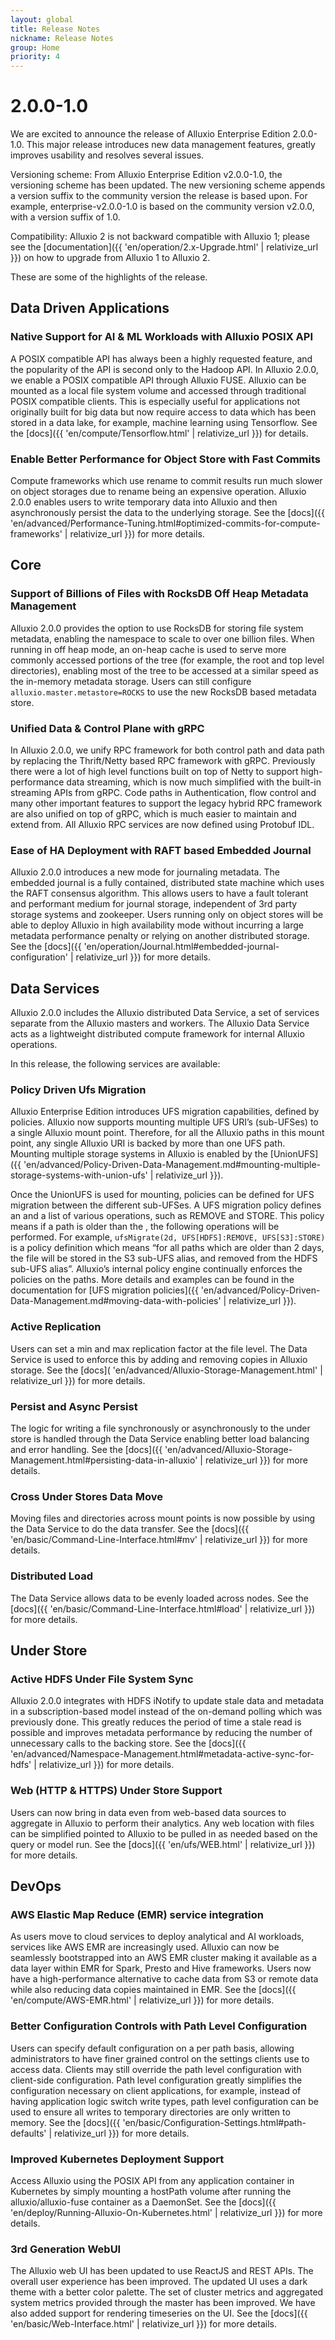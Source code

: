 ```yaml
---
layout: global
title: Release Notes
nickname: Release Notes
group: Home
priority: 4
---
```


# 2.0.0-1.0

We are excited to announce the release of Alluxio Enterprise Edition 2.0.0-1.0. This major release
introduces new data management features, greatly improves usability and resolves several issues.

Versioning scheme: From Alluxio Enterprise Edition v2.0.0-1.0, the versioning scheme has been updated.
The new versioning scheme appends a version suffix to the community version the release is based upon.
For example, enterprise-v2.0.0-1.0 is based on the community version v2.0.0, with a version suffix of 1.0.

Compatibility: Alluxio 2 is not backward compatible with Alluxio 1; please see the
[documentation]({{ 'en/operation/2.x-Upgrade.html' | relativize_url }}) on how to upgrade from
Alluxio 1 to Alluxio 2.

These are some of the highlights of the release.

## Data Driven Applications

### Native Support for AI & ML Workloads with Alluxio POSIX API
A POSIX compatible API has always been a highly requested feature, and the popularity of the API is
second only to the Hadoop API. In Alluxio 2.0.0, we enable a POSIX compatible API through Alluxio FUSE.
Alluxio can be mounted as a local file system volume and accessed through traditional POSIX compatible
clients. This is especially useful for applications not originally built for big data but now require
access to data which has been stored in a data lake, for example, machine learning using Tensorflow.
See the [docs]({{ 'en/compute/Tensorflow.html' | relativize_url }}) for details.

### Enable Better Performance for Object Store with Fast Commits
Compute frameworks which use rename to commit results run much slower on object storages due to rename
being an expensive operation. Alluxio 2.0.0 enables users to write temporary data into Alluxio and
then asynchronously persist the data to the underlying storage. See the
[docs]({{ 'en/advanced/Performance-Tuning.html#optimized-commits-for-compute-frameworks' | relativize_url }})
for more details.

## Core

### Support of Billions of Files with RocksDB Off Heap Metadata Management
Alluxio 2.0.0 provides the option to use RocksDB for storing file system metadata, enabling the namespace
to scale to over one billion files. When running in off heap mode, an on-heap cache is used to serve
more commonly accessed portions of the tree (for example, the root and top level directories), enabling
most of the tree to be accessed at a similar speed as the in-memory metadata storage. Users can still
configure `alluxio.master.metastore=ROCKS` to use the new RocksDB based metadata store.

### Unified Data & Control Plane with gRPC
In Alluxio 2.0.0, we unify RPC framework for both control path and data path by replacing the Thrift/Netty
based RPC framework with gRPC. Previously there were a lot of high level functions built on top of Netty
to support high-performance data streaming, which is now much simplified with the built-in streaming
APIs from gRPC. Code paths in Authentication, flow control and many other important features to support
the legacy hybrid RPC framework are also unified on top of gRPC, which is much easier to maintain and
extend from. All Alluxio RPC services are now defined using Protobuf IDL.

### Ease of HA Deployment with RAFT based Embedded Journal
Alluxio 2.0.0 introduces a new mode for journaling metadata. The embedded journal is a fully contained,
distributed state machine which uses the RAFT consensus algorithm. This allows users to have a fault
tolerant and performant medium for journal storage, independent of 3rd party storage systems and
zookeeper. Users running only on object stores will be able to deploy Alluxio in high availability
mode without incurring a large metadata performance penalty or relying on another distributed storage.
See the [docs]({{ 'en/operation/Journal.html#embedded-journal-configuration' | relativize_url }})
for more details.

## Data Services
Alluxio 2.0.0 includes the Alluxio distributed Data Service, a set of services separate from the
Alluxio masters and workers. The Alluxio Data Service acts as a lightweight distributed compute
framework for internal Alluxio operations.

In this release, the following services are available:

### Policy Driven Ufs Migration
Alluxio Enterprise Edition introduces UFS migration capabilities, defined by policies. Alluxio now
supports mounting multiple UFS URI’s (sub-UFSes) to a single Alluxio mount point. Therefore, for all
the Alluxio paths in this mount point, any single Alluxio URI is backed by more than one UFS path.
Mounting multiple storage systems in Alluxio is enabled by the
[UnionUFS]({{ 'en/advanced/Policy-Driven-Data-Management.md#mounting-multiple-storage-systems-with-union-ufs' | relativize_url }}).

Once the UnionUFS is used for mounting, policies can be defined for UFS migration between the different
sub-UFSes. A UFS migration policy defines an <older than time period> and a list of various operations,
such as REMOVE and STORE. This policy means if a path is older than the <older than time period>, the
following operations will be performed. For example, `ufsMigrate(2d, UFS[HDFS]:REMOVE, UFS[S3]:STORE)`
is a policy definition which means “for all paths which are older than 2 days, the file will be stored
in the S3 sub-UFS alias, and removed from the HDFS sub-UFS alias”. Alluxio’s internal policy engine
continually enforces the policies on the paths. More details and examples can be found in the
documentation for [UFS migration policies]({{ 'en/advanced/Policy-Driven-Data-Management.md#moving-data-with-policies' | relativize_url }}).

### Active Replication
Users can set a min and max replication factor at the file level. The Data Service is used to enforce
this by adding and removing copies in Alluxio storage. See the [docs]( 'en/advanced/Alluxio-Storage-Management.html' | relativize_url }})
for more details.

### Persist and Async Persist
The logic for writing a file synchronously or asynchronously to the under store is handled through
the Data Service enabling better load balancing and error handling. See the
[docs]({{ 'en/advanced/Alluxio-Storage-Management.html#persisting-data-in-alluxio' | relativize_url }}) for more details.

### Cross Under Stores Data Move
Moving files and directories across mount points is now possible by using the Data Service to do the
data transfer. See the [docs]({{ 'en/basic/Command-Line-Interface.html#mv' | relativize_url }}) for more details.

### Distributed Load
The Data Service allows data to be evenly loaded across nodes. See the
[docs]({{ 'en/basic/Command-Line-Interface.html#load' | relativize_url }}) for more details.

## Under Store

### Active HDFS Under File System Sync
Alluxio 2.0.0 integrates with HDFS iNotify to update stale data and metadata in a subscription-based
model instead of the on-demand polling which was previously done. This greatly reduces the period of
time a stale read is possible and improves metadata performance by reducing the number of unnecessary
calls to the backing store. See the
[docs]({{ 'en/advanced/Namespace-Management.html#metadata-active-sync-for-hdfs' | relativize_url }})
for more details.

### Web (HTTP & HTTPS) Under Store Support
Users can now bring in data even from web-based data sources to aggregate in Alluxio to perform
their analytics. Any web location with files can be simplified pointed to Alluxio to be pulled in as
needed based on the query or model run. See the
[docs]({{ 'en/ufs/WEB.html' | relativize_url }}) for more details.

## DevOps

### AWS Elastic Map Reduce (EMR) service integration
As users move to cloud services to deploy analytical and AI workloads, services like AWS EMR are
increasingly used. Alluxio can now be seamlessly bootstrapped into an AWS EMR cluster making it
available as a data layer within EMR for Spark, Presto and Hive frameworks. Users now have a
high-performance alternative to cache data from S3 or remote data while also reducing data copies
maintained in EMR. See the [docs]({{ 'en/compute/AWS-EMR.html' | relativize_url }}) for more details.

### Better Configuration Controls with Path Level Configuration
Users can specify default configuration on a per path basis, allowing administrators to have finer
grained control on the settings clients use to access data. Clients may still override the path level
configuration with client-side configuration. Path level configuration greatly simplifies the
configuration necessary on client applications, for example, instead of having application logic
switch write types, path level configuration can be used to ensure all writes to temporary directories
are only written to memory. See the [docs]({{ 'en/basic/Configuration-Settings.html#path-defaults' | relativize_url }})
for more details.

### Improved Kubernetes Deployment Support
Access Alluxio using the POSIX API from any application container in Kubernetes by simply mounting
a hostPath volume after running the alluxio/alluxio-fuse container as a DaemonSet. See the
[docs]({{ 'en/deploy/Running-Alluxio-On-Kubernetes.html' | relativize_url }}) for more details.

### 3rd Generation WebUI
The Alluxio web UI has been updated to use ReactJS and REST APIs. The overall user experience has
been improved. The updated UI uses a dark theme with a better color palette. The set of cluster
metrics and aggregated system metrics provided through the master has been improved. We have also
added support for rendering timeseries on the UI. See the 
[docs]({{ 'en/basic/Web-Interface.html' | relativize_url }}) for more details.
